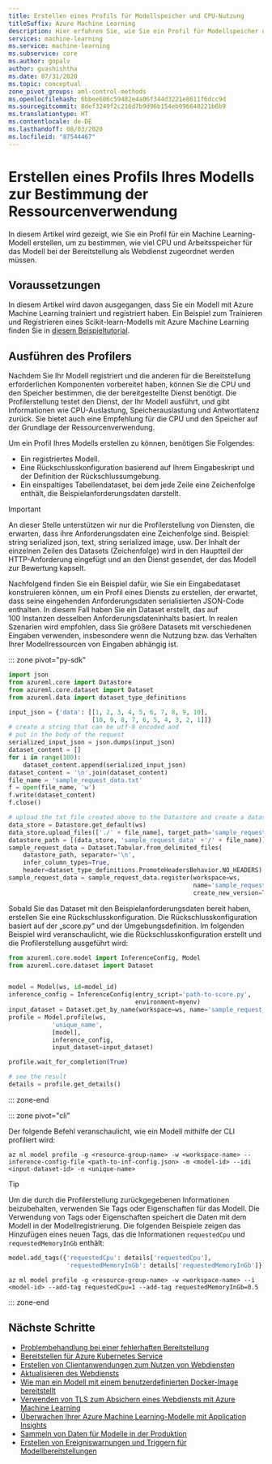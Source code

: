 ```yaml
---
title: Erstellen eines Profils für Modellspeicher und CPU-Nutzung
titleSuffix: Azure Machine Learning
description: Hier erfahren Sie, wie Sie ein Profil für Modellspeicher und CPU-Nutzung erstellen.
services: machine-learning
ms.service: machine-learning
ms.subservice: core
ms.author: gopalv
author: gvashishtha
ms.date: 07/31/2020
ms.topic: conceptual
zone_pivot_groups: aml-control-methods
ms.openlocfilehash: 6bbee606c59482e4a06f344d3221e8611f6dcc9d
ms.sourcegitcommit: 8def3249f2c216d7b9d96b154eb096640221b6b9
ms.translationtype: HT
ms.contentlocale: de-DE
ms.lasthandoff: 08/03/2020
ms.locfileid: "87544467"
---
```

# <a name="profile-your-model-to-determine-resource-utilization"></a>Erstellen eines Profils Ihres Modells zur Bestimmung der Ressourcenverwendung

In diesem Artikel wird gezeigt, wie Sie ein Profil für ein Machine Learning-Modell erstellen, um zu bestimmen, wie viel CPU und Arbeitsspeicher für das Modell bei der Bereitstellung als Webdienst zugeordnet werden müssen.

## <a name="prerequisites"></a>Voraussetzungen

In diesem Artikel wird davon ausgegangen, dass Sie ein Modell mit Azure Machine Learning trainiert und registriert haben. Ein Beispiel zum Trainieren und Registrieren eines Scikit-learn-Modells mit Azure Machine Learning finden Sie in [diesem Beispieltutorial](how-to-train-scikit-learn.md).

## <a name="run-the-profiler"></a>Ausführen des Profilers

Nachdem Sie Ihr Modell registriert und die anderen für die Bereitstellung erforderlichen Komponenten vorbereitet haben, können Sie die CPU und den Speicher bestimmen, die der bereitgestellte Dienst benötigt. Die Profilerstellung testet den Dienst, der Ihr Modell ausführt, und gibt Informationen wie CPU-Auslastung, Speicherauslastung und Antwortlatenz zurück. Sie bietet auch eine Empfehlung für die CPU und den Speicher auf der Grundlage der Ressourcenverwendung.

Um ein Profil Ihres Modells erstellen zu können, benötigen Sie Folgendes:
* Ein registriertes Modell.
* Eine Rückschlusskonfiguration basierend auf Ihrem Eingabeskript und der Definition der Rückschlussumgebung.
* Ein einspaltiges Tabellendataset, bei dem jede Zeile eine Zeichenfolge enthält, die Beispielanforderungsdaten darstellt.

> [!IMPORTANT]
> An dieser Stelle unterstützen wir nur die Profilerstellung von Diensten, die erwarten, dass ihre Anforderungsdaten eine Zeichenfolge sind. Beispiel: string serialized json, text, string serialized image, usw. Der Inhalt der einzelnen Zeilen des Datasets (Zeichenfolge) wird in den Hauptteil der HTTP-Anforderung eingefügt und an den Dienst gesendet, der das Modell zur Bewertung kapselt.

Nachfolgend finden Sie ein Beispiel dafür, wie Sie ein Eingabedataset konstruieren können, um ein Profil eines Diensts zu erstellen, der erwartet, dass seine eingehenden Anforderungsdaten serialisierten JSON-Code enthalten. In diesem Fall haben Sie ein Dataset erstellt, das auf 100 Instanzen desselben Anforderungsdateninhalts basiert. In realen Szenarien wird empfohlen, dass Sie größere Datasets mit verschiedenen Eingaben verwenden, insbesondere wenn die Nutzung bzw. das Verhalten Ihrer Modellressourcen von Eingaben abhängig ist.

::: zone pivot="py-sdk"

```python
import json
from azureml.core import Datastore
from azureml.core.dataset import Dataset
from azureml.data import dataset_type_definitions

input_json = {'data': [[1, 2, 3, 4, 5, 6, 7, 8, 9, 10],
                       [10, 9, 8, 7, 6, 5, 4, 3, 2, 1]]}
# create a string that can be utf-8 encoded and
# put in the body of the request
serialized_input_json = json.dumps(input_json)
dataset_content = []
for i in range(100):
    dataset_content.append(serialized_input_json)
dataset_content = '\n'.join(dataset_content)
file_name = 'sample_request_data.txt'
f = open(file_name, 'w')
f.write(dataset_content)
f.close()

# upload the txt file created above to the Datastore and create a dataset from it
data_store = Datastore.get_default(ws)
data_store.upload_files(['./' + file_name], target_path='sample_request_data')
datastore_path = [(data_store, 'sample_request_data' +'/' + file_name)]
sample_request_data = Dataset.Tabular.from_delimited_files(
    datastore_path, separator='\n',
    infer_column_types=True,
    header=dataset_type_definitions.PromoteHeadersBehavior.NO_HEADERS)
sample_request_data = sample_request_data.register(workspace=ws,
                                                   name='sample_request_data',
                                                   create_new_version=True)
```

Sobald Sie das Dataset mit den Beispielanforderungsdaten bereit haben, erstellen Sie eine Rückschlusskonfiguration. Die Rückschlusskonfiguration basiert auf der „score.py“ und der Umgebungsdefinition. Im folgenden Beispiel wird veranschaulicht, wie die Rückschlusskonfiguration erstellt und die Profilerstellung ausgeführt wird:

```python
from azureml.core.model import InferenceConfig, Model
from azureml.core.dataset import Dataset


model = Model(ws, id=model_id)
inference_config = InferenceConfig(entry_script='path-to-score.py',
                                   environment=myenv)
input_dataset = Dataset.get_by_name(workspace=ws, name='sample_request_data')
profile = Model.profile(ws,
            'unique_name',
            [model],
            inference_config,
            input_dataset=input_dataset)

profile.wait_for_completion(True)

# see the result
details = profile.get_details()
```

::: zone-end

::: zone pivot="cli"


Der folgende Befehl veranschaulicht, wie ein Modell mithilfe der CLI profiliert wird:

```azurecli-interactive
az ml model profile -g <resource-group-name> -w <workspace-name> --inference-config-file <path-to-inf-config.json> -m <model-id> --idi <input-dataset-id> -n <unique-name>
```

> [!TIP]
> Um die durch die Profilerstellung zurückgegebenen Informationen beizubehalten, verwenden Sie Tags oder Eigenschaften für das Modell. Die Verwendung von Tags oder Eigenschaften speichert die Daten mit dem Modell in der Modellregistrierung. Die folgenden Beispiele zeigen das Hinzufügen eines neuen Tags, das die Informationen `requestedCpu` und `requestedMemoryInGb` enthält:
>
> ```python
> model.add_tags({'requestedCpu': details['requestedCpu'],
>                 'requestedMemoryInGb': details['requestedMemoryInGb']})
> ```
>
> ```azurecli-interactive
> az ml model profile -g <resource-group-name> -w <workspace-name> --i <model-id> --add-tag requestedCpu=1 --add-tag requestedMemoryInGb=0.5
> ```

::: zone-end

## <a name="next-steps"></a>Nächste Schritte

* [Problembehandlung bei einer fehlerhaften Bereitstellung](how-to-troubleshoot-deployment.md)
* [Bereitstellen für Azure Kubernetes Service](how-to-deploy-azure-kubernetes-service.md)
* [Erstellen von Clientanwendungen zum Nutzen von Webdiensten](how-to-consume-web-service.md)
* [Aktualisieren des Webdiensts](how-to-deploy-update-web-service.md)
* [Wie man ein Modell mit einem benutzerdefinierten Docker-Image bereitstellt](how-to-deploy-custom-docker-image.md)
* [Verwenden von TLS zum Absichern eines Webdiensts mit Azure Machine Learning](how-to-secure-web-service.md)
* [Überwachen Ihrer Azure Machine Learning-Modelle mit Application Insights](how-to-enable-app-insights.md)
* [Sammeln von Daten für Modelle in der Produktion](how-to-enable-data-collection.md)
* [Erstellen von Ereigniswarnungen und Triggern für Modellbereitstellungen](how-to-use-event-grid.md)


